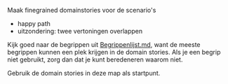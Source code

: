 Maak finegrained domainstories voor de scenario's

- happy path
- uitzondering: twee vertoningen overlappen

Kijk goed naar de begrippen uit [Begrippenlijst.md](../../casusbeschrijving/Begrippenlijst.md), want de meeste begrippen kunnen een plek krijgen in de domain stories. Als je een begrip niet gebruikt, zorg dan dat je kunt beredeneren waarom niet.

Gebruik de domain stories in deze map als startpunt.
